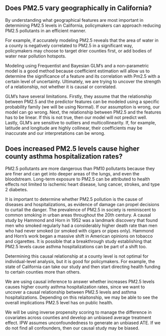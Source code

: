 ## Does PM2.5 vary geographically in California?
By understanding what geographical features are most important in determining
PM2.5 levels in California, policymakers can approach reducing PM2.5 pollutants
in an efficient manner. 

For example, if accurately modeling PM2.5 reveals
that the area of water in a county is negatively correlated to PM2.5 in a significant
way, policymakers may choose to target drier counties first, or add bodies
of water near pollution hotspots.

Modeling using Frequentist and Bayesian GLM’s and a non-parametric model
is a good method because coefficient estimation will allow us to determine the
significance of a feature and its correlation with Pm2.5 with a certain level of
uncertainty. Ultimately, we are trying to uncover the strength of a relationship,
not whether it is causal or correlated.

GLM’s have several limitations. Firstly, they assume that the relationship between
PM2.5 and the predictor features can be modeled using a specific probability
family (we will be using Normal). If our assumption is wrong, our model
can go wrong. Next, the relationship between PM2.5 and the features has to
be linear. If this is not true, then our model will not predict well. Lastly,
GLM’s are sensitive to outliers and multicollinearity. If, for example, latitude
and longitude are highly collinear, their coefficients may be inaccurate and our
interpretations can be wrong.


## Does increased PM2.5 levels cause higher county asthma hospitalization rates?
PM2.5 pollutants are more dangerous than PM10 pollutants because they are
finer and can get into deeper areas of the lungs, and even the bloodstream.
Long-term exposure to PM2.5 can be attributed to health effects not limited to
ischemic heart disease, lung cancer, strokes, and type 2 diabetes.

It is important to determine whether PM2.5 pollution is the cause of diseases
and hospitalizations, as evidence of damage can propel decisions to curtail the
danger. The prevalence of PM2.5 in society is reminiscent to common smoking
in urban areas throughout the 20th century. A causal study by Hammond
and Horn in 1952 was a landmark discovery that found men who smoked regularly
had a considerably higher death rate than men who had never smoked (or smoked with cigars or pipes only). Hammond and Horn’s work began a massive shift in American opinions on tobacco and cigarettes. It is possible that
a breakthrough study establishing that PM2.5 levels cause asthma hospitalizations
can be part of a shift too. 

Determining this causal relationship at a county
level is not optimal for individual-level analysis, but it is good for policymakers.
For example, the state of California can take our study and then start directing
health funding to certain counties more than others.

We are using causal inference to answer whether increases PM2.5 levels causes
higher county asthma hospitalization rates, since we want to uncover a causal
relationship between PM2.5 levels and asthma hospitalizations. Depending on
this relaitonship, we may be able to see the overall implications PM2.5 level has
on public health.

We will be using inverse propensity scoring to manage the difference in covariates
across counties and develop an unbiased average treatment effect.
IPW assumes unconfoundedness to generate an unbiased ATE. If we do not
find all confounders, then our causal study may be biased. 